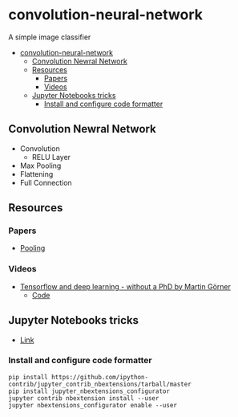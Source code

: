 # convolution-neural-network
A simple image classifier
<!-- TOC -->

- [convolution-neural-network](#convolution-neural-network)
    - [Convolution Newral Network](#convolution-newral-network)
    - [Resources](#resources)
        - [Papers](#papers)
        - [Videos](#videos)
    - [Jupyter Notebooks tricks](#jupyter-notebooks-tricks)
        - [Install and configure code formatter](#install-and-configure-code-formatter)

<!-- /TOC -->
## Convolution Newral Network

- Convolution
    - RELU Layer
- Max Pooling
- Flattening
- Full Connection


## Resources

### Papers
- [Pooling](http://ais.uni-bonn.de/papers/icann2010_maxpool.pdf)

### Videos
- [Tensorflow and deep learning - without a PhD by Martin Görner](https://www.youtube.com/watch?v=vq2nnJ4g6N0)
    - [Code](https://github.com/martin-gorner/tensorflow-mnist-tutorial)

## Jupyter Notebooks tricks
- [Link](https://www.dataquest.io/blog/jupyter-notebook-tips-tricks-shortcuts/)

### Install and configure code formatter
```
pip install https://github.com/ipython-contrib/jupyter_contrib_nbextensions/tarball/master
pip install jupyter_nbextensions_configurator
jupyter contrib nbextension install --user
jupyter nbextensions_configurator enable --user
```